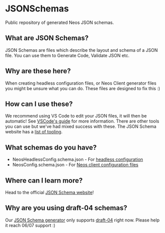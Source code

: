 # JSONSchemas

Public repository of generated Neos JSON schemas.

## What are JSON Schemas?

JSON Schemas are files which describe the layout and schema of a JSON file. You can use them to Generate Code, Validate JSON etc.

## Why are these here?

When creating headless configuration files, or Neos Client generator files you might be unsure what you can do. These files are designed to fix this :)

## How can I use these?

We recommend using VS Code to edit your JSON files, it will then be automatic! See [VSCode's guide](https://code.visualstudio.com/Docs/languages/json#_json-schemas-and-settings) for more information. There are other tools you can use but we've had mixed success with these. The JSON Schema website has a [list of tooling](https://json-schema.org/implementations.html).

## What schemas do you have?

- NeosHeadlessConfig.schema.json - For [headless configuration](https://wiki.neos.com/Headless_Client/Configuration_File)
- NeosConfig.schema.json - For [Neos client configuration files](https://wiki.neos.com/Startup_Config_File)

## Where can I learn more?

Head to the official [JSON Schema website](https://json-schema.org/)!

## Why are you using draft-04 schemas?

Our [JSON Schema generator](https://github.com/RicoSuter/NJsonSchema) only supports [draft-04](https://github.com/RicoSuter/NJsonSchema/issues/574) right now. Please help it reach 06/07 support :)
